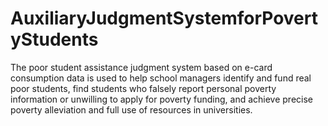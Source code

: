 # AuxiliaryJudgmentSystemforPovertyStudents
The poor student assistance judgment system based on  e-card consumption data is used to help school managers identify and fund real poor students, find students who falsely report personal poverty information or unwilling to apply for poverty funding, and achieve precise poverty alleviation and full use of resources in universities.
